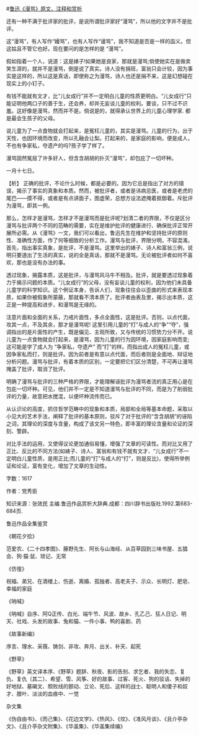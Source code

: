 #[鲁迅《漫骂》原文、注释和赏析](https://www.vrrw.net/wx/9714.html)

还有一种不满于批评家的批评，是说所谓批评家好“漫骂”，所以他的文字并不是批评。

这“漫骂”，有人写作“嫚骂”，也有人写作“谩骂”，我不知道是否是一样的函义。但这姑且不管它也好。现在要问的是怎样的是 “漫骂”。

假如指着一个人，说道：这是婊子!如果她是良家，那就是漫骂;倘使她实在是做卖笑生涯的，就并不是漫骂，倒是说了真实。诗人没有捐班，富翁只会计较，因为事实是这样的，所以这是真话，即使称之为漫骂，诗人也还是捐不来，这是幻想碰在现实上的小钉子。

有钱不能就有文才，比“儿女成行”并不一定明白儿童的性质更明白。“儿女成行”只能证明他两口子的善于生，还会养，却并无妄谈儿童的权利。要谈，只不过不识羞。这好像是漫骂，然而并不是。倘说是的，就得承认世界上的儿童心理学家. 都是最会生孩子的父母。

说儿童为了一点食物就会打起来，是冤枉儿童的，其实是漫骂。儿童的行为，出于天性，也因环境而改变，所以孔融会让梨。打起来的，是家庭的影响，便是成人，不也有争家私，夺遗产的吗?孩子学了样了。

漫骂固然冤屈了许多好人，但含含胡胡的扑灭“漫骂”，却包庇了一切坏种。

一月十七日。



【析】 正确的批评，不论什么时候，都是必要的。因为它总是指出了对方的错误，揭示了事实的真象和本质。然而，被批评者，或者是讳病忌医，或者是老虎的尾巴——摸不得，或者是有点讲面子，图虚荣，总想方设法遮掩着抵御着。斥批评为漫骂，即其一例。

那么，怎样才是漫骂，怎样才不是漫骂而是批评呢?划清二者的界限，不仅是区分漫骂与批评两个不同的范畴的需要，实在是维护批评的健康进行、确保批评正常开展所必需。从《漫骂》一文，我们可以看出，鲁迅先生在维护和坚持批评的原则性、准确性方面，作了何等细致的分析工作。漫骂与批评，界限分明，不容混淆。首先，指出事实真象，是批评，不是漫骂。这里举出的婊子、诗人和富翁三例，说明只要道出了生活的真实，说的全是真话，那就不是漫骂。无论被批评者如何不喜欢，那也是没有办法的事。

透过现象，揭露本质，这是批评，与漫骂风马牛不相及。批评，就是要透过现象着力于揭示问题的本质。“儿女成行”的父母，没有妄谈儿童的权利，因为他们未具备儿童学的科学知识。这个例证本身，告诉人们，现象往往会以歪曲的形式来表现本质，如果你被假象所蒙蔽，那就看不清本质了。批评者由表及里，揭示出本质，这正是一种提高和进步，和漫骂是无缘的。

注意片面和全面的关系，力戒片面性，多点全面性，这是批评。否则，以点代面，攻其一点，不及其余，那才是漫骂呢! 这里引用儿童的“打”与成人的“争”“夺”，强调指出的是片面性的产生，既是偏见、主观所致，又与传统的习惯势力分不开。说儿童为一点食物就会打起来，是漫骂，因为儿童的行为因环境，因家庭影响而变; 这可能是学了成人为 “争家私，夺遗产” 而“打”的样。而指出成人的冤枉儿童，或因争家私而打，则是批评。因为前者是有意以点代面，而后者则是全面地、辩证地分析问题。漫骂与批评，有着本质的区别，一定要把它们区分清楚，不可再让漫骂掩盖了批评，取消了批评。

明确了漫骂与批评的三种严格的界限，才能理解诬批评为漫骂者流的真正用心是在包庇一切坏种。可见，他们并不一定是不知道漫骂与批评的不同，而是为了削弱批评的力量，故意把水搅混，以便坏种流传而已。

从认识论的高度，抓住哲学范畴中的现象和本质，局部和全局等基本命题，采取以小见大的艺术手法，阐释了批评的基本原则，驳斥了对于批评的“含含胡胡”的诬陷之词，其理论的深度与含量，构成了该文另一特色，即丰富的理论含量和论证的深刻、警辟。

对比手法的运用，又使得议论更加通俗易懂，增强了文章的可读性。而对比又用了正比、反比的不同方法(如婊子、诗人、富翁和有钱不就有文才、“儿女成行”不一定明白儿童性质，是用正比;而儿童的“打”与成人的“打”，则是反比)，使得所举例证和论证，富有变化，增加了文章的生动性。

字数：1617

作者：党秀臣

知识来源：张效民 主编.鲁迅作品赏析大辞典.成都：四川辞书出版社.1992.第683-684页.

鲁迅作品全集鉴赏

《朝花夕拾》

范爱农、《二十四孝图》、藤野先生、阿长与山海经、从百草园到三味书屋、五猖会、狗·猫·鼠、琐记、无常

《仿徨》

祝福、弟兄、在酒楼上、伤逝、离婚、孤独者、高老夫子、示众、长明灯、肥皂、幸福的家庭

《呐喊》

《呐喊》自序、阿Q正传、白光、端午节、风波、故乡、孔乙己、狂人日记、明天、社戏、头发的故事、兔和猫、一件小事、鸭的喜剧、药

《故事新编》

序言、理水、采薇、铸剑、非攻、奔月、出关、补天、起死

《野草》

《野草》英文译本序、《野草》题辞、秋夜、影的告别、求乞者、我的失恋、复仇、复仇〔其二〕、希望、雪、风筝、好的故事、过客、死火、狗的驳诘、失掉的好地狱、墓碣文、颓败线的颤动、立论、死后、这样的战士、聪明人和傻子和奴才、腊叶、淡淡的血痕中、一觉

杂文集

《伪自由书》、《而己集》、《花边文学》、《热风》、《坟》、《准风月谈》、《且介亭杂文》、《且介亭杂文附集》、《华盖集》、《华盖集续编》


